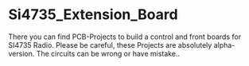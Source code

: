 # Si4735_Extension_Board
There you can find PCB-Projects to build a control and front boards for SI4735 Radio. Please be careful, these Projects are absolutely alpha-version. The circuits can be wrong or have mistake..
